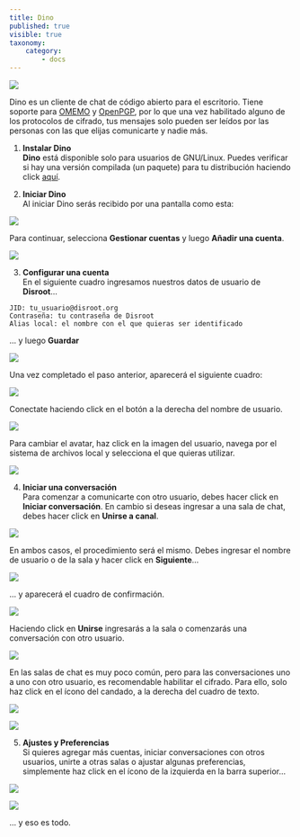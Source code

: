 ```yaml
---
title: Dino
published: true
visible: true
taxonomy:
    category:
        - docs
---
```

![](es/dino.svg)<br>

Dino es un cliente de chat de código abierto para el escritorio. Tiene soporte para [OMEMO](https://securityhacklabs.net/articulo/que-es-omemo-el-protocolo-de-cifrado-de-ultima-generacion) y [OpenPGP](https://es.wikipedia.org/wiki/Pretty_Good_Privacy#OpenPGP), por lo que una vez habilitado alguno de los protocolos de cifrado, tus mensajes solo pueden ser leídos por las personas con las que elijas comunicarte y nadie más.

1. **Instalar Dino**<br>
**Dino** está disponible solo para usuarios de GNU/Linux. Puedes verificar si hay una versión compilada (un paquete) para tu distribución haciendo click [aquí](https://github.com/dino/dino/wiki/Distribution-Packages).

2. **Iniciar Dino**<br>
Al iniciar Dino serás recibido por una pantalla como esta:

![](es/01.png)

Para continuar, selecciona **Gestionar cuentas** y luego **Añadir una cuenta**.

![](es/02.png)

3. **Configurar una cuenta**<br>
En el siguiente cuadro ingresamos nuestros datos de usuario de **Disroot**...<br>
```
JID: tu_usuario@disroot.org
Contraseña: tu contraseña de Disroot
Alias local: el nombre con el que quieras ser identificado
```
... y luego **Guardar**

![](es/03.png)

Una vez completado el paso anterior, aparecerá el siguiente cuadro:

![](es/04.png)

Conectate haciendo click en el botón a la derecha del nombre de usuario.

![](es/05.png)

Para cambiar el avatar, haz click en la imagen del usuario, navega por el sistema de archivos local y selecciona el que quieras utilizar.

![](es/05a.png)


4. **Iniciar una conversación**<br>
Para comenzar a comunicarte con otro usuario, debes hacer click en **Iniciar conversación**. En cambio si deseas ingresar a una sala de chat, debes hacer click en **Unirse a canal**.

![](es/06.png)

En ambos casos, el procedimiento será el mismo. Debes ingresar el nombre de usuario o de la sala y hacer click en **Siguiente**...

![](es/07.png)

... y aparecerá el cuadro de confirmación.

![](es/08.png)

Haciendo click en **Unirse** ingresarás a la sala o comenzarás una conversación con otro usuario.

![](es/09.png)

En las salas de chat es muy poco común, pero para las conversaciones uno a uno con otro usuario, es recomendable habilitar el cifrado. Para ello, solo haz click en el ícono del candado, a la derecha del cuadro de texto.

![](es/13.png)

![](es/14.png)

5. **Ajustes y Preferencias**<br>
Si quieres agregar más cuentas, iniciar conversaciones con otros usuarios, unirte a otras salas o ajustar algunas preferencias, simplemente haz click en el ícono de la izquierda en la barra superior...

![](es/10.png)


![](es/12.png)

... y eso es todo.
